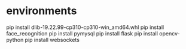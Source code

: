 # environments
pip install dlib-19.22.99-cp310-cp310-win_amd64.whl
pip install face_recognition
pip install pymysql
pip install flask
pip install opencv-python
pip install websockets